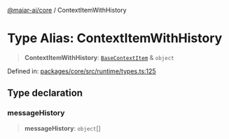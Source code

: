 [@maiar-ai/core](../index.md) / ContextItemWithHistory

# Type Alias: ContextItemWithHistory

> **ContextItemWithHistory**: [`BaseContextItem`](../interfaces/BaseContextItem.md) & `object`

Defined in: [packages/core/src/runtime/types.ts:125](https://github.com/0xPBIT/maiar-ai/blob/main/packages/core/src/runtime/types.ts#L125)

## Type declaration

### messageHistory

> **messageHistory**: `object`[]
